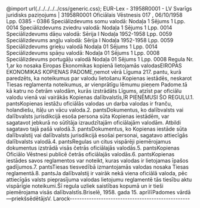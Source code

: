 @import url(./../../../../css/generic.css); 
EUR-Lex - 31958R0001 - LV
Svarīgs juridisks paziņojums
|
31958R0001
Ofici&#257;lais V&#275;stnesis 017 , 06/10/1958 Lpp. 0385 - 0386 Speci&#257;lizdevums somu valod&#257;: Noda&#316;a 1 S&#275;jums 1 Lpp. 0014 Speci&#257;lizdevums zviedru valod&#257;: Noda&#316;a 1 S&#275;jums 1 Lpp. 0014 Speci&#257;lizdevums d&#257;&#326;u valod&#257;: S&#275;rija I Noda&#316;a 1952-1958 Lpp. 0059 Speci&#257;lizdevums ang&#316;u valod&#257;: S&#275;rija I Noda&#316;a 1952-1958 Lpp. 0059 Speci&#257;lizdevums grie&#311;u valod&#257; Noda&#316;a 01 S&#275;jums 1 Lpp. 0014 Speci&#257;lizdevums sp&#257;&#326;u valod&#257;: Noda&#316;a 01 S&#275;jums 1 Lpp. 0008 Speci&#257;lizdevums portug&#257;&#316;u valod&#257; Noda&#316;a 01 S&#275;jums 1 Lpp. 0008 
		Regula Nr. 1,ar ko nosaka Eiropas Ekonomikas kopienā lietojamās valodasEIROPAS EKONOMIKAS KOPIENAS PADOME,ņemot vērā Līguma 217. pantu, kurā paredzēts, ka noteikumus par valodu lietošanu Kopienas iestādēs, neskarot Tiesas reglamenta noteikumus, ar vienprātīgu lēmumu pieņem Padome.tā kā katru no četrām valodām, kurās izstrādāts Līgums, atzīst par oficiālu valodu vienā vai vairākās Kopienas dalībvalstīs,IR PIEŅĒMUSI ŠO REGULU.1. pantsKopienas iestāžu oficiālās valodas un darba valodas ir franču, holandiešu, itāļu un vācu valoda.2. pantsDokumentus, ko dalībvalsts vai dalībvalsts jurisdikcijā esoša persona sūta Kopienas iestādēm, var sagatavot jebkurā no sūtītāja izraudzītajām oficiālajām valodām. Atbildi sagatavo tajā pašā valodā.3. pantsDokumentus, ko Kopienas iestāde sūta dalībvalstij vai dalībvalsts jurisdikcijā esošai personai, sagatavo attiecīgās dalībvalsts valodā.4. pantsRegulas un citus vispārēji piemērojamus dokumentus izstrādā visās četrās oficiālajās valodās.5. pantsKopienas Oficiālo Vēstnesi publicē četrās oficiālajās valodās.6. pantsKopienas iestādes savos reglamentos var noteikt, kuras valodas ir lietojamas īpašos gadījumos.7. pantsTiesas tiesvedībā izmantojamās valodas nosaka Tiesas reglamentā.8. pantsJa dalībvalstij ir vairāk nekā viena oficiālā valoda, pēc attiecīgās valsts pieprasījuma valodas lietojumu reglamentē tās tiesību aktu vispārīgie noteikumi.Šī regula uzliek saistības kopumā un ir tieši piemērojama visās dalībvalstīs.Briselē, 1958. gada 15. aprīlīPadomes vārdā —priekšsēdētājsV. Larock--------------------------------------------------